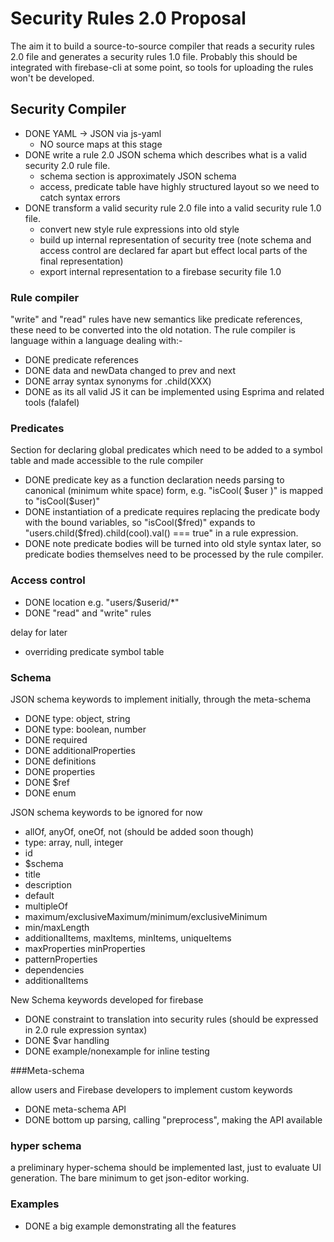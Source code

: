 # Security Rules 2.0 Proposal

The aim it to build a source-to-source compiler that reads a security rules 2.0 file and generates a security rules 1.0 file.
Probably this should be integrated with firebase-cli at some point, so tools for uploading the rules won't be developed.

## Security Compiler
- DONE YAML -> JSON via js-yaml
  - NO source maps at this stage
- DONE write a rule 2.0 JSON schema which describes what is a valid security 2.0 rule file.
    - schema section is approximately JSON schema
    - access, predicate table have highly structured layout so we need to catch syntax errors
- DONE transform a valid security rule 2.0 file into a valid security rule 1.0 file.
  - convert new style rule expressions into old style
  - build up internal representation of security tree (note schema and access control are declared far apart but effect local parts of the final representation)
  - export internal representation to a firebase security file 1.0

### Rule compiler

"write" and "read" rules have new semantics like predicate references, these need to be converted into the old notation. The rule compiler is language within a language dealing with:-

  - DONE predicate references
  - DONE data and newData changed to prev and next
  - DONE array syntax synonyms for .child(XXX)
  - DONE as its all valid JS it can be implemented using Esprima and related tools (falafel)

### Predicates

Section for declaring global predicates which need to be added to a symbol table and made accessible to the rule compiler
- DONE predicate key as a function declaration needs parsing to canonical (minimum white space) form, e.g. "isCool( $user )" is mapped to "isCool($user)"
- DONE instantiation of a predicate requires replacing the predicate body with the bound variables, so "isCool($fred)" expands to "users.child($fred).child(cool).val() === true" in a rule expression.
- DONE note predicate bodies will be turned into old style syntax later, so predicate bodies themselves need to be processed by the rule compiler.

### Access control

- DONE location e.g. "users/$userid/*"
- DONE "read" and "write" rules

delay for later
- overriding predicate symbol table

### Schema

JSON schema keywords to implement initially, through the meta-schema 
- DONE type: object, string
- DONE type: boolean, number
- DONE required
- DONE additionalProperties
- DONE definitions
- DONE properties
- DONE $ref
- DONE enum

JSON schema keywords to be ignored for now
- allOf, anyOf, oneOf, not (should be added soon though)
- type: array, null, integer
- id
- $schema
- title
- description
- default
- multipleOf
- maximum/exclusiveMaximum/minimum/exclusiveMinimum
- min/maxLength
- additionalItems, maxItems, minItems, uniqueItems
- maxProperties minProperties
- patternProperties
- dependencies
- additionalItems

New Schema keywords developed for firebase
- DONE constraint to translation into security rules (should be expressed in 2.0 rule expression syntax)
- DONE $var handling
- DONE example/nonexample for inline testing

###Meta-schema

allow users and Firebase developers to implement custom keywords
- DONE meta-schema API
- DONE bottom up parsing, calling "preprocess", making the API available

### hyper schema
a preliminary hyper-schema should be implemented last, just to evaluate UI generation. The bare minimum to get json-editor working.

### Examples
- DONE a big example demonstrating all the features



